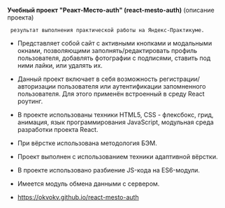    **Учебный проект "Реакт-Место-auth" (react-mesto-auth)** (описание проекта)

     результат выполнения практической работы на Яндекс-Практикуме.

* Представляет собой сайт с активными кнопками и модальными окнами, позволяющими 
заполнять/редактировать профиль пользователя, добавлять фотографии с подписями,
ставить под ними лайки, или удалять их. 

* Данный проект включает в себя возможность регистрации/авторизации пользователя или аутентификации запомненного пользователя. Для этого применён встроенный в среду React
роутинг.

* В проекте использованы техники HTML5, CSS - флексбокс, грид, анимация, язык программирования JavaScript, модульная среда разработки проекта React.

* При вёрстке использована методология БЭМ.

* Проект выполнен с использованием техники адаптивной вёрстки.

* В проекте использовано разбиение JS-кода на ES6-модули.

* Имеется модуль обмена данными с сервером.

* https://okvokv.github.io/react-mesto-auth
